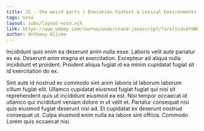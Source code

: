 ```yaml
---
title: JS - the weird parts | Execution Context & Lexical Environments
tags: note
layout: subs/layout-note.njk
link: https://www.udemy.com/course/understand-javascript/?srsltid=AfmBOoq03hW8DFqV0kWZDO3kZlyq8JJGSONkD9JdYFcqhBsmm6VRZx3O
author: Anthony Alicea
---
```


Incididunt quis enim ea deserunt anim nulla esse. Laboris velit aute pariatur ex ea. Deserunt anim magna et exercitation. Excepteur ad aliqua nulla incididunt et proident. Proident aliqua fugiat id ea minim cupidatat fugiat sit id exercitation do ex.

Sint aute id nostrud ex commodo sint anim laboris id laborum laborum cillum fugiat elit. Ullamco cupidatat eiusmod fugiat fugiat qui nisi sit reprehenderit quis ut incididunt eiusmod ea est. Nisi tempor occaecat id ullamco qui incididunt veniam dolore in ut velit et. Pariatur consequat nisi quis eiusmod fugiat deserunt nisi ad. Et cupidatat ex deserunt nostrud consequat ut. Culpa eiusmod enim nulla ea labore sint officia. Commodo Lorem quis occaecat nisi.
